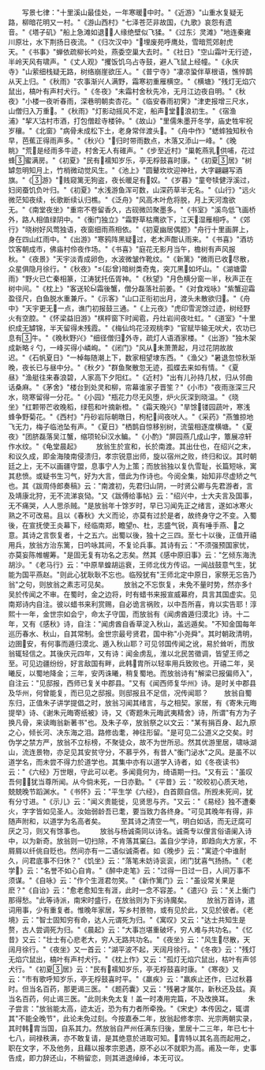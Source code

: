 <!-- { "loadSidebar": true } -->
　　写景七律："十里溪山最佳处，一年寒暖中时。"《近游》"山重水复疑无路，柳暗花明又一村。"《游山西村》"七泽苍茫非故国，《九歌》哀怨有遗音。"《塔子矶》"船上急滩如退，人缘绝壁似飞猱。"《过东氵灵滩》"地连秦雍川原壮，水下荆扬日夜流。"《归次汉中》"埋废苑呼鹰处，雪暗荒郊射虎天。"《书事》"蝉依疏柳长吟处，燕委空巢大去时。"《社日》"空山霜叶无行迹，半岭天风有啸声。"《丈人观》"攫饭饥乌占寺鼓，避人飞鼠上经幢。"《永庆寺》"山萦细栈疑无路，树络崩崖欲压人。"《普宁寺》"凄凉蛩伴草根语，憔悴鹊从天上归。"《秋雨》"农事渐兴人满野，霜寒初重雁横空。"《横塘》"残灯无焰穴鼠出，槁叶有声村犬行。"《冬夜》"未霜村舍秋先冷，无月江边夜自明。"《秋夜》"小楼一夜听春雨，深巷明朝卖杏花。"《临安春雨初霁》"津吏报增三尺水，山僧归入万重。"《秋雨》"灯影动摇风不定，船声堂浪初生。"《宿渔浦》"挈人沽村市酒，打包僧趁寺楼钟。"《故山》"里儒朱墨开冬学，庙史牲牢祝岁穰。"《北窗》"病骨未成松下土，老身常伴渡头。"《舟中作》"蟋蟀独知秋令早，芭蕉正得雨声多。"《秋兴》"归时带雨数点，木落又添山一峰。"《晚眺》"荒是经雨多牛迹，村舍无人有碓声。"《步至近村》"巢乾燕乳供哺，花过蜂蜜满房。"《初夏》"民有襦知岁乐，亭无桴鼓喜时康。"《初夏居》"树罅忽明知月上，竹梢微动觉风生。"《池上》"圆鼙坎坎迎神社，大字翩翩写酒旗。"《游》"贱窥篱无狗盗，夜长暖足有奴。"《岁暮》"童夸犊健浮溪过，妇闵蚕饥负叶归。"《初夏》"水浅游鱼浑可数，山深药草半无名。"《山行》"远火微茫知夜续，长歌断续认归樵。"《泛舟》"风高木叶危将脱，月上天河澹欲无。"《南堂夜坐》"重帘不卷留香久，古砚微凹聚墨多。"《书室》"溪鸟低飞画桥外，路人相值绿阴中。"《衡门独立》"霜野草枯鹰欲下，江天湿雁相呼。"《郊行》"晓树好风莺独语，夜窗细雨燕相依。"《初夏幽居偶题》"舟行十里画屏上，身在四山红雨中。"《出游》"寒鸦阵黑疑过，老木声酣认雨来。"《书喜》"酒坊饮客朝成市，佛庙村伶夜作场。"《书喜》"庭花无影月当午，檐树有声风报秋。"《夜景》"天宇淡青成卵色，水波微皱作靴纹。"《新篱》"微雨已收尽散，众星俱隐月徐行。"《秋夜》"{髟曾}暗树类奇鬼，突兀黑如坏山。"《湖塘雷雨》"野火已亡秦相篆，江涛犹托伍胥神。"《秋望》"月色横分窗一半，秋声正在树中间。"《枕上》"客送轮霜後蟹，僧分磊落社前姜。"《对食戏咏》"紫蟹迎霜盈径尺，白鱼脱水重兼斤。"《示客》"山口正衔初出月，渡头未散欲归。"《舟中》"天宇更无一点，谯门初报鼓三通。"《上元夜》"虎印雪泥馀过迹，树经野火有空腔。"《怀梁益旧游》"棋枰窗下时闻雹，丹灶岩间夜吐虹。"《道室》"十里织成无罅锦，半天留得未残霞。"《梅仙坞花泾观桃李》"官赋毕输无吠犬，农功已息有牛。"《晚秋野兴》"细径僧归外寺，疏灯人语酒家楼。"《出游》"独木架成新略彳勺，一峰买得小嶙峋。"《闭门》"风从未萧萧起，月过花阴故故迟。"《石帆夏日》"一棹每随潮上下，数家相望埭东西。"《渔父》"暑退忽惊秋渐晚，夜长已与昼中分。"《秋夕》"群鱼聚散忽无迹，孤蝶去来如有情。"《夏昼》"渔艇往来春浪碧，人家高下夕阳红。"《近村》"出有儿孙持几杖，归从邻曲话桑麻。"《茅舍》"楼台到处灵和柳，帘幕谁家子晋笙？"《小市》"夜雨涨深三尺水，晓寒留得一分花。"《小园》"瓶花力尽无风堕，炉火灰深到晓温。"《晓坐》"红颗带芒收晚稻，绿苞和叶摘新橙。"《霜天晚兴》"旱馀镂园蔬叶，寒浅蜂争野菊花。"《西村》"丹砂岩际朝暾日，枸杞间夜吠人。"《采药》"燕雏掠地飞无力，梅子临池坠有声。"《夏日》"栖鹊自惊移别树，流萤相逐度横塘。"《夏夜》"团脐磊落吴江蟹，缩项轮汉水鳊。"《小酌》"屏园燕几成山字，簟展凉轩作水纹。"《龟堂晨起》
　　放翁生於宣和，长於南渡。其出仕也，在绍兴之末，和议久成，即金海陵南侵溃归，孝宗锐意出师，旋以宿州之败，终归和议。其时朝廷之上，无不以画疆守盟，息事宁人为上策；而放翁独以复仇雪耻，长篇短咏，寓其悲愤。或疑书生习气，好为大言，借此为作诗也。今阅全集，始知非尽虚矫之气也。其《跋周侍郎奏稿》云："南渡初，先君归山阴，一时贤公卿与先君游者，言及靖康北狩，无不流涕哀恸。"又《跋傅给事帖》云："绍兴中，士大夫言及国事，无不痛哭，人人思杀贼。"是放翁年十馀岁时，早已习闻先正之绪言，遂如冰寒火熟之不可改易。且以《春秋》大义而论，亦莫有过於是者，故终身守之不变。入蜀後，在宣抚使王炎幕下，经临南郑，瞻望、杜，志盛气锐，真有唾手燕、之意。其诗之言恢复者，十之五六。出蜀以後，独十之三四。至七十以後，正值开禧用兵，放翁方治东篱，日吟咏其间，不复论兵事。其诗有云："不须强预国家忧，亦莫妄陈帷幄筹。"是固无复有功名之志矣。然其《感中原旧事》云："乞倾东海洗胡沙。"《老马行》云："中原旱蝗胡运衰，王师北伐方传诏。一闻战鼓意气生，犹能为国平燕赵。"则此心犹耿耿不忘也。临殁犹有"王师北定中原日，家祭无忘告乃翁"之句，则放翁之素志可见矣。
　　放翁之不忘恢复，未免不量时势，然亦多忄吴於传闻之不审。在蜀时，金之边将，时有蜡书来报宣威幕府，具言其国虚实。见南郑诗内自注。彼以蜡书来利赏赐，自必诡言祸败，以中吾所喜，肯以实告耶！淳熙十一年，金世宗如会宁，命太子守国，而放翁有《闻虏酋遁归漠北》诗。十二年，又有《感秋》诗，自注："闻虏酋自香草淀入秋山，盖远遁矣。"不知金国每年巡历春水、秋山，自其常制。金世宗最号贤君，国中称"小尧舜"。其时朝政清明，边圉安，有何事而遁归漠北、遁入秋山耶？可见邻国传闻之讹，易於耸听，而放翁辄轻信之。其後庆元四年，又有诗：闻金虏乱，淮以北民苦徵调，皆望王师之至。可见边疆纷纷，好言敌国有畔，此韩胄所以轻率用兵致败也。开禧二年，吴曦反，以蜀地降金；三年，安丙诛曦，稍复蜀地。而放翁诗有"解梁已报偏师入"，自注云："见邸报，西师已复关中郡县。"又有《闻西师复华州》诗。是时关中郡县及华州，何曾能复，而已见之邸报。则邸报且不足信，况传闻耶？
　　放翁自蜀东归，正值朱子讲学提倡之时，放翁习闻其绪言，与之相契。家居，有《寄朱元晦提举》诗、《谢朱元晦寄纸被》诗，又《寄题朱元晦武夷精舍》诗，所谓"有方为子换凡骨，来读晦翁新著书"也。及朱子卒，放翁祭之以文云："某有捐百身、起九原之心，倾长河、决东海之泪。路修齿耄，神往形留。"是可见二公道义之交矣。时伪学之禁方严，放翁不立标榜，不聚徒众，故不为世所忌。然其优游里居，啸咏湖山，流连景物，亦足见其安贫守分，不慕乎外，有昔人"衡门泌水"之风。是虽不以道学名，而未尝不得力於道学也。其集中亦有以道学入诗者，如《冬夜读书》云："《六经》万世眼，守此可以老。多闻竟何为，绮语期一扫。"又有云："虽叹吾何，犹当尊所闻。从今倘未死，一日亦勤。"《平昔》云："皎皎初心质天地，兢兢晚节蹈渊水。"《书怀》云："平生学《六经》，白首颇自信。所觊未死间，犹有分寸进。"《示儿》云："闻义贵能徙，见贤思与齐。"又云："《易经》独不遭秦火，字字皆如见圣人。汝始弱龄吾已耄，要当致力各终身。"可见其晚年有得，非随声附和，以道学为名高者矣。
　　至其诗之清空一气，明白如话，而无迂腐可厌之习，则又有馀事也。
　　放翁与杨诚斋同以诗名。诚斋专以俚言俗语阑入诗中，以为新奇。放翁则一切扫除，不肯落其窠臼。盖自少学诗，即趋向大方家，不屑屑以纤佻自贬也。然间亦有一二语似诚斋者。如《晚步》云："寓迹个中谁耐久，问君底事不归休？"《饥坐》云："落笔未妨诗衮衮，闭门犹喜气扬扬。"《老学》云："名誉不如心自肯。"《醉中走笔》云："过得一日过一日，人间万事不须谋。"《自咏》云："作个生涯君勿笑。"《新作篱门》云："虽设常关果是麽？"《自诒》云："愈老愈知生有涯，此时一念不容差。"《遣兴》云："关上衡门那得愁。"此等诗派，南宋时盛行，在放翁则为下劣诗魔矣。
　　放翁万首诗，遣词用事，少有重复者。惟晚年家居，写乡村景物，或有见於此，又见於彼者。《老境》云："智士固知穷有命，达人元谓死为归。"《寓叹》又云："达士共知生是赘，古人尝调死为归。"《晨起》云："大事岂堪重破坏，穷人难与共功名。"《忆昔》又云："壮士有心悲老大，穷人无路共功名。"《夜坐》云："风生尽散，天阔月徐行。"《夜坐》又一首云："湖平波不起，天阔月徐行。"《冬夜》云："残灯无焰穴鼠出，槁叶有声村犬行。"《枕上作》又云："孤灯无焰穴鼠出，枯叶有声邻犬行。"《初夏居》云："民有襦知岁乐，亭无桴鼓喜时康。"《寒夜》又云："市有歌呼知岁乐，亭无桴鼓喜时平。"《羸疾》云："羸疾止还作，已过秋暮时。但当名百药，那更谒三医。"《题药囊》又云："残暑才属尔，新秋还及兹。真当名百药，何止谒三医。"此则未免太复！盖一时凑用完篇，不及改换耳。
　　朱子尝言："放翁能太高，迹太近，恐为有力者所牵挽。"《宋史》本传因之，辄谓其"不能全晚节"，此论未免过刻。今按嘉泰二年，放翁起修孝宗、光宗两朝实录，其时韩胄当国，自系其力。然放翁自严州任满东归後，里居十二三年，年已七十七八，祠禄秩满，亦不敢复请，是其绝意於进取可知。胄特以其名高而起用之，职在文字，不及他务，且藉以报孝宗恩遇，原不必以不就职为高。甫及一年，史事告成，即力辞还山，不稍留恋，则其进退绰绰，本无可议。
